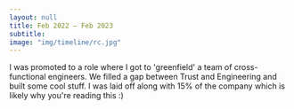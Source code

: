 ```yaml
---
layout: null
title: Feb 2022 – Feb 2023
subtitle:
image: "img/timeline/rc.jpg"
---
```

I was promoted to a role where I got to 'greenfield' a team of cross-functional engineers. We filled a gap between Trust and Engineering and built some cool stuff. I was laid off along with 15% of the company which is likely why you're reading this :)
